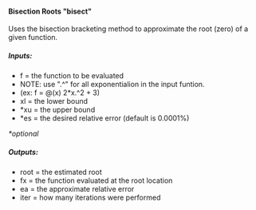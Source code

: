 #### Bisection Roots "bisect"
Uses the bisection bracketing method to approximate the root (zero) of a given function.

##### Inputs:
* f = the function to be evaluated
* NOTE: use ".^" for all exponentialion in the input funtion.
* (ex: f = @(x) 2*x.^2 + 3)
* xl = the lower bound
* *xu = the upper bound
* *es = the desired relative error (default is 0.0001%)

_*optional_

##### Outputs:
* root = the estimated root 
* fx = the function evaluated at the root location
* ea = the approximate relative error
* iter = how many iterations were performed
